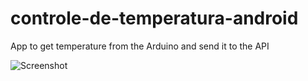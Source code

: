 # controle-de-temperatura-android
App to get temperature from the Arduino and send it to the API

![Screenshot](https://i.imgur.com/RrsKK5b.png)
